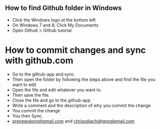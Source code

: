 How to find Github folder in Windows
-------------------------------------
* Click the Windows logo at the bottom left 
* On Windows 7 and 8, Click My Documents 
* Open Github > Github tutorial

# How to commit changes and sync with github.com
* Go to the github-app and sync
* Then open the folder by following the steps above and find the file you want to edit
* Open the file and edit whatever you want to.
* Then save the file.
* Close the file and go to the github-app 
* Write a comment and the description of why you commit the change
* You commit the change
* You then Sync.
* preyewokoro@gmail.com and chrisodiachi@googlemail.com